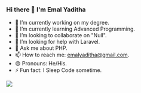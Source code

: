 ### Hi there 👋 I'm Emal Yaditha

- 🔭 I’m currently working on my degree.
- 🌱 I’m currently learning Advanced Programming.
- 👯 I’m looking to collaborate on "Null".
- 🤔 I’m looking for help with Laravel.
- 💬 Ask me about PHP.
- 📫 How to reach me: emalyaditha@gmail.com.
- 😄 Pronouns: He/His.
- ⚡ Fun fact: I Sleep Code sometime.

<img src ="https://github-readme-stats.vercel.app/api?username=EmalYaditha&&show_icons=true&title_color=ffffff&icon_color=bb2acf&text_color=daf7dc&bg_color=151515">
